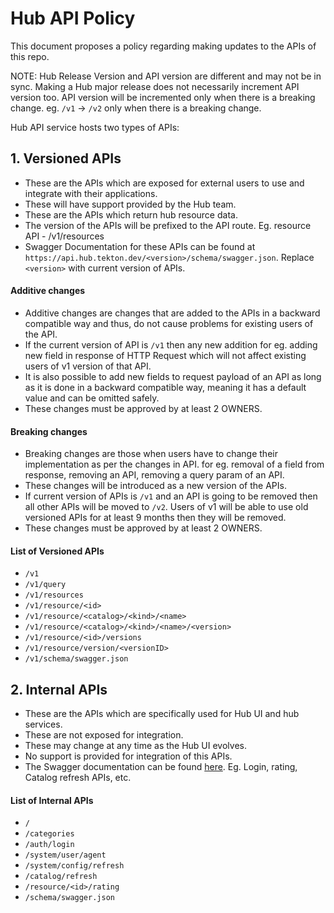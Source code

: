 # Hub API Policy

This document proposes a policy regarding making updates to the APIs of this repo.

NOTE: Hub Release Version and API version are different and may not be in sync. Making a Hub major release does not necessarily increment API version too. API version will be incremented only when there is a breaking change.
eg. `/v1` -> `/v2` only when there is a breaking change.

Hub API service hosts two types of APIs:

## 1. Versioned APIs

- These are the APIs which are exposed for external users to use and integrate with their applications.
- These will have support provided by the Hub team.
- These are the APIs which return hub resource data.
- The version of the APIs will be prefixed to the API route. 
  Eg. resource API - /v1/resources
- Swagger Documentation for these APIs can be found at `https://api.hub.tekton.dev/<version>/schema/swagger.json`. Replace `<version>` with current version of APIs.
 

#### Additive changes

- Additive changes are changes that are added to the APIs in a backward compatible way and thus, do not cause problems for existing users of the API.
- If the current version of API is `/v1` then any new addition for eg. adding new field in response of HTTP Request which will not affect existing users of v1 version of that API.
- It is also possible to add new fields to request payload of an API as long as it is done in a backward compatible way, meaning it has a default value and can be omitted safely. 
- These changes must be approved by at least 2 OWNERS.


#### Breaking changes

- Breaking changes are those when users have to change their implementation as per the changes in API. for eg. removal of a field from response, removing an API, removing a query param of an API. 
- These changes will be introduced as a new version of the APIs.
- If current version of APIs is `/v1` and an API is going to be removed then all other APIs will be moved to `/v2`. 
  Users of v1 will be able to use old versioned APIs for at least 9 months then they will be removed.
- These changes must be approved by at least 2 OWNERS.

#### List of Versioned APIs
  - `/v1`
  - `/v1/query`
  - `/v1/resources`
  - `/v1/resource/<id>`
  - `/v1/resource/<catalog>/<kind>/<name>`
  - `/v1/resource/<catalog>/<kind>/<name>/<version>`
  - `/v1/resource/<id>/versions`
  - `/v1/resource/version/<versionID>`
  - `/v1/schema/swagger.json`


## 2. Internal APIs

- These are the APIs which are specifically used for Hub UI and hub services.
- These are not exposed for integration.
- These may change at any time as the Hub UI evolves.
- No support is provided for integration of this APIs.
- The Swagger documentation can be found [here](https://api.hub.tekton.dev/schema/swagger.json).
    Eg. Login, rating, Catalog refresh APIs, etc.

#### List of Internal APIs
- `/`
- `/categories`
- `/auth/login`
- `/system/user/agent`
- `/system/config/refresh`
- `/catalog/refresh`
- `/resource/<id>/rating`
- `/schema/swagger.json`
